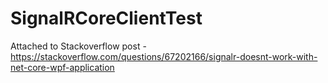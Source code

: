 # SignalRCoreClientTest

Attached to Stackoverflow post - https://stackoverflow.com/questions/67202166/signalr-doesnt-work-with-net-core-wpf-application
